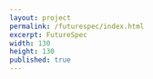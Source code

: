 ```yaml
---
layout: project
permalink: /futurespec/index.html
excerpt: FutureSpec
width: 130
height: 130
published: true
---
```


<script type="application/json" class="data">
{
	"height": 130,
	"images": [{
		"src": "/assets/img/futurespec/diamond-logo.png",
		"width": 130,
		"height": 130,
		"orientation": "portrait",
		"feature": true
	},{
		"src": "/assets/img/futurespec/flag.png",
		"width": 130,
		"height": 130,
		"orientation": "portrait",
		"feature": true
	}]
}
</script>